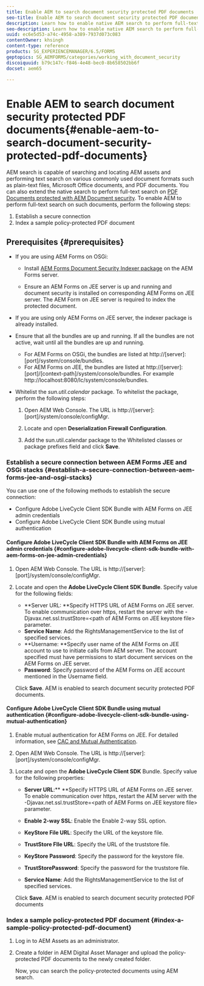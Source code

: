 ```yaml
---
title: Enable AEM to search document security protected PDF documents
seo-title: Enable AEM to search document security protected PDF documents
description: Learn how to enable native AEM search to perform full-text search on DRM protected PDF documents.  
seo-description: Learn how to enable native AEM search to perform full-text search on DRM protected PDF documents.  
uuid: ec6e5d53-a74c-4958-a389-7937d073c083
contentOwner: khsingh
content-type: reference
products: SG_EXPERIENCEMANAGER/6.5/FORMS
geptopics: SG_AEMFORMS/categories/working_with_document_security
discoiquuid: b79c147c-f846-4e48-bec0-8b658502bb6f
docset: aem65

---
```


# Enable AEM to search document security protected PDF documents{#enable-aem-to-search-document-security-protected-pdf-documents}

AEM search is capable of searching and locating AEM assets and performing text search on various commonly used document formats such as plain-text files, Microsoft Office documents, and PDF documents. You can also extend the native search to perform full-text search on [PDF Documents protected with AEM Document security](../../forms/using/admin-help/document-security.md). To enable AEM to perform full-text search on such documents, perform the following steps:

1. Establish a secure connection
1. Index a sample policy-protected PDF document

## Prerequisites {#prerequisites}

* If you are using AEM Forms on OSGi:

    * Install [AEM Forms Document Security Indexer package](https://helpx.adobe.com/aem-forms/kb/aem-forms-releases.html) on the AEM Forms server.  
    
    * Ensure an AEM Forms on JEE server is up and running and document security is installed on corresponding AEM Forms on JEE server. The AEM Form on JEE server is required to index the protected document.

* If you are using only AEM Forms on JEE server, the indexer package is already installed.  
* Ensure that all the bundles are up and running. If all the bundles are not active, wait until all the bundles are up and running.

    * For AEM Forms on OSGi, the bundles are listed at http://[server]:[port]/system/console/bundles.
    * For AEM Forms on JEE, the bundles are listed at http://[server]:[port]/[context-path]/system/console/bundles. For example http://localhost:8080/lc/system/console/bundles.

* Whitelist the *sun.util.calendar* package. To whitelist the package, perform the following steps:

    1. Open AEM Web Console. The URL is http://[server]:[port]/system/console/configMgr.
    1. Locate and open **Deserialization Firewall Configuration**.  
    
    1. Add the sun.util.calendar package to the Whitelisted classes or package prefixes field and click **Save**.

### Establish a secure connection between AEM Forms JEE and OSGi stacks {#establish-a-secure-connection-between-aem-forms-jee-and-osgi-stacks}

You can use one of the following methods to establish the secure connection:

* Configure Adobe LiveCycle Client SDK Bundle with AEM Forms on JEE admin credentials
* Configure Adobe LiveCycle Client SDK Bundle using mutual authentication

#### Configure Adobe LiveCycle Client SDK Bundle with AEM Forms on JEE admin credentials {#configure-adobe-livecycle-client-sdk-bundle-with-aem-forms-on-jee-admin-credentials}

1. Open AEM Web Console. The URL is http://[server]:[port]/system/console/configMgr.
1. Locate and open the **Adobe LiveCycle Client SDK Bundle**. Specify value for the following fields:

    * **Server URL: **Specify HTTPS URL of AEM Forms on JEE server. To enable communication over https, restart the server with the -Djavax.net.ssl.trustStore=&lt;path of AEM Forms on JEE keystore file&gt; parameter.
    * **Service Name**: Add the RightsManagementService to the list of specified services.
    * **Username: **Specify user name of the AEM Forms on JEE account to use to initiate calls from AEM server. The account specified must have permissions to start document services on the AEM Forms on JEE server.
    * **Password**: Specify password of the AEM Forms on JEE account mentioned in the Username field.

   Click **Save**. AEM is enabled to search document security protected PDF documents.

#### Configure Adobe LiveCycle Client SDK Bundle using mutual authentication {#configure-adobe-livecycle-client-sdk-bundle-using-mutual-authentication}

1. Enable mutual authentication for AEM Forms on JEE. For detailed information, see [CAC and Mutual Authentication](https://helpx.adobe.com/livecycle/kb/cac-mutual-authentication.html).
1. Open AEM Web Console. The URL is http://[server]:[port]/system/console/configMgr.
1. Locate and open the **Adobe LiveCycle Client SDK** Bundle. Specify value for the following properties:

    * **Server URL**:** **Specify HTTPS URL of AEM Forms on JEE server. To enable communication over https, restart the AEM server with the -Djavax.net.ssl.trustStore=&lt;path of AEM Forms on JEE keystore file&gt; parameter.
    
    * **Enable 2-way SSL**: Enable the Enable 2-way SSL option.
    * **KeyStore File URL**: Specify the URL of the keystore file.
    * **TrustStore FIle URL**: Specify the URL of the truststore file.  
    
    * **KeyStore Password**: Specify the password for the keystore file.  
    
    * **TrustStorePassword**: Specify the password for the truststore file.  
    
    * **Service Name**: Add the RightsManagementService to the list of specified services.

   Click **Save**. AEM is enabled to search document security protected PDF documents

### Index a sample policy-protected PDF document {#index-a-sample-policy-protected-pdf-document}

1. Log in to AEM Assets as an administrator.
1. Create a folder in AEM Digital Asset Manager and upload the policy-protected PDF documents to the newly created folder.

   Now, you can search the policy-protected documents using AEM search.

